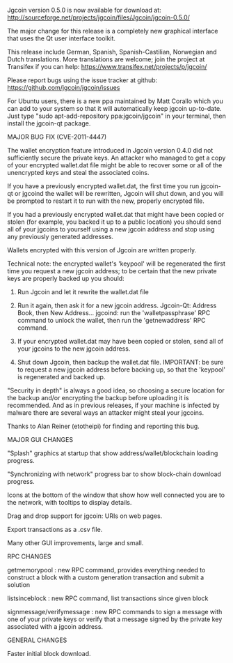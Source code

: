 Jgcoin version 0.5.0 is now available for download at:
http://sourceforge.net/projects/jgcoin/files/Jgcoin/jgcoin-0.5.0/

The major change for this release is a completely new graphical interface that uses the Qt user interface toolkit.

This release include German, Spanish, Spanish-Castilian, Norwegian and Dutch translations. More translations are welcome; join the project at Transifex if you can help:
https://www.transifex.net/projects/p/jgcoin/

Please report bugs using the issue tracker at github:
https://github.com/jgcoin/jgcoin/issues

For Ubuntu users, there is a new ppa maintained by Matt Corallo which you can add to your system so that it will automatically keep jgcoin up-to-date.  Just type "sudo apt-add-repository ppa:jgcoin/jgcoin" in your terminal, then install the jgcoin-qt package.

MAJOR BUG FIX  (CVE-2011-4447)

The wallet encryption feature introduced in Jgcoin version 0.4.0 did not sufficiently secure the private keys. An attacker who
managed to get a copy of your encrypted wallet.dat file might be able to recover some or all of the unencrypted keys and steal the
associated coins.

If you have a previously encrypted wallet.dat, the first time you run jgcoin-qt or jgcoind the wallet will be rewritten, Jgcoin will
shut down, and you will be prompted to restart it to run with the new, properly encrypted file.

If you had a previously encrypted wallet.dat that might have been copied or stolen (for example, you backed it up to a public
location) you should send all of your jgcoins to yourself using a new jgcoin address and stop using any previously generated addresses.

Wallets encrypted with this version of Jgcoin are written properly.

Technical note: the encrypted wallet's 'keypool' will be regenerated the first time you request a new jgcoin address; to be certain that the
new private keys are properly backed up you should:

1. Run Jgcoin and let it rewrite the wallet.dat file

2. Run it again, then ask it for a new jgcoin address.
Jgcoin-Qt: Address Book, then New Address...
jgcoind: run the 'walletpassphrase' RPC command to unlock the wallet,  then run the 'getnewaddress' RPC command.

3. If your encrypted wallet.dat may have been copied or stolen, send  all of your jgcoins to the new jgcoin address.

4. Shut down Jgcoin, then backup the wallet.dat file.
IMPORTANT: be sure to request a new jgcoin address before backing up, so that the 'keypool' is regenerated and backed up.

"Security in depth" is always a good idea, so choosing a secure location for the backup and/or encrypting the backup before uploading it is recommended. And as in previous releases, if your machine is infected by malware there are several ways an attacker might steal your jgcoins.

Thanks to Alan Reiner (etotheipi) for finding and reporting this bug.

MAJOR GUI CHANGES

"Splash" graphics at startup that show address/wallet/blockchain loading progress.

"Synchronizing with network" progress bar to show block-chain download progress.

Icons at the bottom of the window that show how well connected you are to the network, with tooltips to display details.

Drag and drop support for jgcoin: URIs on web pages.

Export transactions as a .csv file.

Many other GUI improvements, large and small.

RPC CHANGES

getmemorypool : new RPC command, provides everything needed to construct a block with a custom generation transaction and submit a solution

listsinceblock : new RPC command, list transactions since given block

signmessage/verifymessage : new RPC commands to sign a message with one of your private keys or verify that a message signed by the private key associated with a jgcoin address.

GENERAL CHANGES

Faster initial block download.
